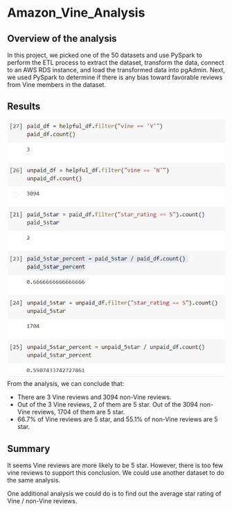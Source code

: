 # Amazon_Vine_Analysis

## Overview of the analysis
In this project, we picked one of the 50 datasets and use PySpark to perform the ETL process to extract the dataset, transform the data, connect to an AWS RDS instance, and load the transformed data into pgAdmin. Next, we used PySpark to determine if there is any bias toward favorable reviews from Vine members in the dataset. 

## Results
![capture](Capture.PNG)
From the analysis, we can conclude that:
- There are 3 Vine reviews and 3094 non-Vine reviews.
- Out of the 3 Vine reviews, 2 of them are 5 star. Out of the 3094 non-Vine reviews, 1704 of them are 5 star.
- 66.7% of Vine reviews are 5 star, and 55.1% of non-Vine reviews are 5 star.

## Summary
It seems Vine reviews are more likely to be 5 star. However, there is too few vine reviews to support this conclusion. We could use another dataset to do the same analysis. 

One additional analysis we could do is to find out the average star rating of Vine / non-Vine reviews.
